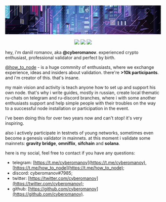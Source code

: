 <p align="center"><img src="./assets/222.gif"/></p>

<p align="center">
    <a href="https://t.me/cyberomanov" target="_blank" style="text-decoration: none">
        <img src="https://img.shields.io/badge/-cyberomanov-09?style=for-the-badge&logo=telegram&&color=202020">
    </a>
    <a href="https://discord.com/" target="_blank" style="text-decoration: none">
     <img src="https://img.shields.io/badge/-cyberomanov%237985-09?style=for-the-badge&logo=discord&color=202020">
    </a>
    <a href="https://twitter.com/cyberomanov" target="_blank" style="text-decoration: none">
        <img src="https://img.shields.io/badge/-cyberomanov-09?style=for-the-badge&logo=twitter&color=202020">
    </a>
</p>

hey, i'm daniil romanov, aka **@cyberomanov**. experienced crypto enthusiast, professional validator and perfect by birth.

[@how_to_node](https://t.me/how_to_node) - is a huge commnity of enthusiasts, where we exchange experience, ideas and insiders about validation. there're **>10k participants**. and i'm creator of this. that's insane.

my main vision and activity is teach anyone how to set up and support his own node. that's why i write guides, mostly in russian, create local thematic ru-chats on telegram and ru-discord branches, where i with some another enthusiasts support and help simple people with their troubles on the way to a successful node installation or participation in the event.

i’ve been doing this for over two years now and can't stop! it's very inspiring.

also i actively participate in testnets of young networks, sometimes even become a genesis validator in mainnets. at this moment i validate some mainnets: **gravity bridge**, **omniflix**, **sifchain** and **solana**.

here is my social, feel free to contact if you have any questions:

- telegram: [https://t.me/cyberomanov](https://t.me/cyberomanov), [https://t.me/how_to_node](https://t.me/how_to_node);
- discord: cyberomanov#7985;
- twitter: [https://twitter.com/cyberomanov](https://twitter.com/cyberomanov);
- github: [https://github.com/cyberomanov](https://github.com/cyberomanov).
